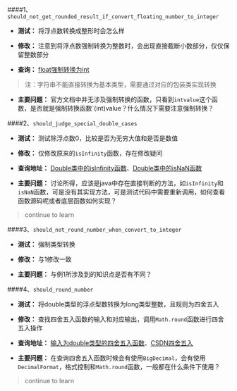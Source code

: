####1、`should_not_get_rounded_result_if_convert_floating_number_to_integer`
- **测试：** 将浮点数转换成整形时会怎么样

- **修改：** 注意到将浮点数强制转换为整数时，会出现直接截断小数部分，仅仅保留整数部分

- **查询：** [float强制转换为int](https://docs.oracle.com/javase/10/docs/api/java/lang/Float.html#intValue()) 	
> 注：字符串不能直接转换为基本类型，需要通过对应的包装类实现转换

- **主要问题：** 官方文档中并无涉及强制转换的函数，只看到`intvalue`这个函数，是否就是强制转换函数`(int)value？什么情况下需要注意强制转换？


####2、`should_judge_special_double_cases`
- **测试：** 测试除浮点数0，比较是否为无穷大值和是否是数值

- **修改：** 仅修改原来的`isInfinity`函数，存在修改疑问

- **查询地址：** [Double类中的isInfinity函数](https://docs.oracle.com/javase/10/docs/api/java/lang/Double.html#isInfinite(double))、[Double类中的isNaN函数](https://docs.oracle.com/javase/10/docs/api/java/lang/Double.html#isNaN(double))

- **主要问题：** 讨论所得，应该是java中存在直接判断的方法，如`isInfinity`和`isNaN`函数，可是没有其实现方法，可是测试代码中需要重新调用，如何查看函数源码呢或者底层函数如何实现？

> continue to learn



####3、`should_not_round_number_when_convert_to_integer`
- **测试：** 强制类型转换

- **修改：** 与1修改一致

- **主要问题：** 与例1所涉及到的知识点是否有不同？



####4、`should_round_number`
- **测试：** 将double类型的浮点型数转换为long类型整数，且规则为四舍五入

- **修改：** 查找四舍五入函数的输入和对应输出，调用`Math.round`函数进行四舍五入操作

- **查询地址：** [输入为double类型的四舍五入函数](https://docs.oracle.com/javase/10/docs/api/java/lang/Math.html#round(double))、[CSDN四舍五入](https://blog.csdn.net/happylifex/article/details/44277891)

- **主要问题：** 在查询四舍五入函数时候会有使用`BigDecimal`，会有使用`DecimalFormat`，格式控制和`Math.round`函数，一般都在什么条件下使用？

> continue to learn
